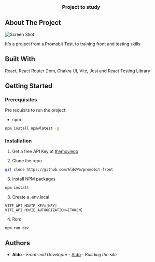 <br/>
<p align="center">
  <h3 align="center">Project to study</h3>
</p>

## About The Project

![Screen Shot](https://i.ibb.co/Sv06w4r/image.png)

It's a project from a Promobit Test, to training front and testing skills

## Built With

React, React Router Dom, Chakra UI, Vite, Jest and React Testing Library

## Getting Started

### Prerequisites

Pre requisits to run the project:

* npm

```sh
npm install npm@latest -g
```

### Installation

1. Get a free API Key at [themoviedb](https://developer.themoviedb.org/reference/intro/getting-started)

2. Clone the repo

```sh
git clone https://github.com/AldoWa/promobit-front
```

3. Install NPM packages

```sh
npm install
```
3. Create a .env.local
```JS
VITE_API_MOVIE_KEY=[KEY]
VITE_API_MOVIE_AUTHORIZATION=[TOKEN]
```

4. Run:

```JS
npm run dev
```

## Authors

* **Aldo** - *Front-end Developer* - [Aldo](https://github.com/AldoWa) - *Building the site*

